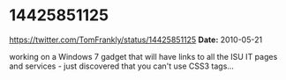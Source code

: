 # 14425851125
https://twitter.com/TomFrankly/status/14425851125
**Date:** 2010-05-21

working on a Windows 7 gadget that will have links to all the ISU IT pages and services - just discovered that you can't use CSS3 tags...
